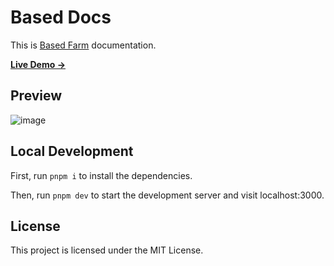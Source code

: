 # Based Docs

This is [Based Farm](http://based.farm/) documentation.

[**Live Demo →**](https://docs.based.farm/)

## Preview

![image](https://github.com/BasedDotFarm/based-docs/assets/85694633/facda3fa-7f13-4ff5-9f65-bd5380852479)

## Local Development

First, run `pnpm i` to install the dependencies.

Then, run `pnpm dev` to start the development server and visit localhost:3000.

## License

This project is licensed under the MIT License.
